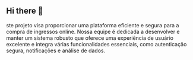 ## Hi there 👋

ste projeto visa proporcionar uma plataforma eficiente e segura para a compra de ingressos online. Nossa equipe é dedicada a desenvolver e manter um sistema robusto que oferece uma experiência de usuário excelente e integra várias funcionalidades essenciais, como autenticação segura, notificações e análise de dados.
